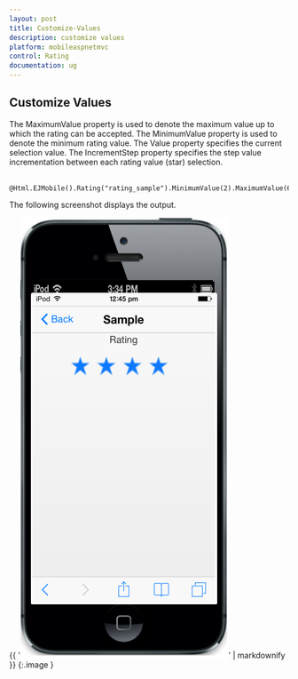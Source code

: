 ```yaml
---
layout: post
title: Customize-Values
description: customize values                           
platform: mobileaspnetmvc
control: Rating
documentation: ug
---
```


## Customize Values                           

The MaximumValue property is used to denote the maximum value up to which the rating can be accepted. The MinimumValue property is used to denote the minimum rating value. The Value property specifies the current selection value. The IncrementStep property specifies the step value incrementation between each rating value (star) selection.

        @Html.EJMobile().Rating("rating_sample").MinimumValue(2).MaximumValue(6).Value(4).IncrementStep(1)



The following screenshot displays the output.

{{ '![C:/Users/Vignesh Kumar/Desktop/2.png](Customize-Values_images/Customize-Values_img1.png)' | markdownify }}
{:.image }


